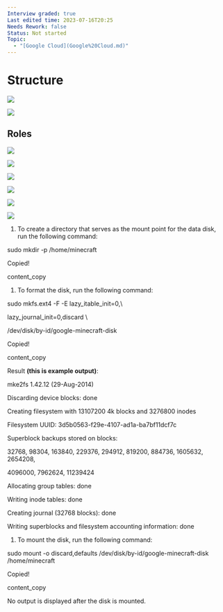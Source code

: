 ```yaml
---
Interview graded: true
Last edited time: 2023-07-16T20:25
Needs Rework: false
Status: Not started
Topic:
  - "[Google Cloud](Google%20Cloud.md)"
---
```

# Structure

[![](https://lh6.googleusercontent.com/0vw_UJUcufCu6MjIWdm5LpKZ_mG04vjCl0JyO8BAsEmMPxDBmlPzJugmhl0bndtoQANe7PEwKtR7Yvw-7O5hdOTHAZJ8-PaiRDWTauCBPQbC8rYzovmS3PgaXRt6qMFNig8eNShFwK6XjETWrH0zgN91vjmRnn7K8Dqr2ghON1ceSP4585M96P2vwpIo3w)](https://lh6.googleusercontent.com/0vw_UJUcufCu6MjIWdm5LpKZ_mG04vjCl0JyO8BAsEmMPxDBmlPzJugmhl0bndtoQANe7PEwKtR7Yvw-7O5hdOTHAZJ8-PaiRDWTauCBPQbC8rYzovmS3PgaXRt6qMFNig8eNShFwK6XjETWrH0zgN91vjmRnn7K8Dqr2ghON1ceSP4585M96P2vwpIo3w)

[![](https://lh4.googleusercontent.com/ivzshBP4HZ79a2Tu-p_kDuFdvjP-hJsYXR0-EaLpGp_N7JgTpAVL5xTuTac73MyieJCedVs00sLvr5irPJoIS919QvHoSY4d9ZsNotqnkdHaoH-mWfnLozxKrX8CX8riu1NjhFNpfGeMBOvSOrxmmL_iErTT_qb1dKQBJOh7AUeBJW4hONE0OM4g1W-UZw)](https://lh4.googleusercontent.com/ivzshBP4HZ79a2Tu-p_kDuFdvjP-hJsYXR0-EaLpGp_N7JgTpAVL5xTuTac73MyieJCedVs00sLvr5irPJoIS919QvHoSY4d9ZsNotqnkdHaoH-mWfnLozxKrX8CX8riu1NjhFNpfGeMBOvSOrxmmL_iErTT_qb1dKQBJOh7AUeBJW4hONE0OM4g1W-UZw)

## Roles

[![](https://lh6.googleusercontent.com/QYTz71V17NVEyCvBFmLHrvr9iXNwdTwkM6zVz_i3BTMTguwNZl1oh-qRjpOA5XpKnGsxIEH3vGH3SOywAQTjTvvchmjuJ59eKtisKhIjtlNNlRCz-kcuJjhw8BtG3BaWFXi4MdgG2vF1VZCST5xPtvffZ5F-uPpKIfoDw2qEpDeNAjFwBCqJDy-lZnqYjw)](https://lh6.googleusercontent.com/QYTz71V17NVEyCvBFmLHrvr9iXNwdTwkM6zVz_i3BTMTguwNZl1oh-qRjpOA5XpKnGsxIEH3vGH3SOywAQTjTvvchmjuJ59eKtisKhIjtlNNlRCz-kcuJjhw8BtG3BaWFXi4MdgG2vF1VZCST5xPtvffZ5F-uPpKIfoDw2qEpDeNAjFwBCqJDy-lZnqYjw)

[![](https://lh5.googleusercontent.com/aowRHI-c9LwsA84V8aEmOzsdRL5rQ1pupDCr-zEMvCEkbnX5uVU3n2WhRcUvB2sXt1o4YgVX5c7wsl0DOQakv8Jd6XXRWCZi644Kh9-3NvGxgoCnBnrIruDx2qMUHJ8KBXQpGvKw__BOv3PovJVDkotQ0AWsbGgSEDawk3uTNyLxiA7fmErovNHYmjNg9Q)](https://lh5.googleusercontent.com/aowRHI-c9LwsA84V8aEmOzsdRL5rQ1pupDCr-zEMvCEkbnX5uVU3n2WhRcUvB2sXt1o4YgVX5c7wsl0DOQakv8Jd6XXRWCZi644Kh9-3NvGxgoCnBnrIruDx2qMUHJ8KBXQpGvKw__BOv3PovJVDkotQ0AWsbGgSEDawk3uTNyLxiA7fmErovNHYmjNg9Q)

[![](https://lh6.googleusercontent.com/LNoJJZsiNq0p-GDuv90ZmY70ARZRWWLmF5EwxCM24LCsJFSZC7WO0HmFYkvCSEgCdVtnCqCz8R3XxGw-9H4_bIegc_4FeZnnxDXpVlzdREdT7XO2REygQhwipu_jv3heP16-J3rajHsXVWxhXDGlPmyJr90XYJFJhF8Uswn16KxX-5GJeTV3JZFGRIL9hA)](https://lh6.googleusercontent.com/LNoJJZsiNq0p-GDuv90ZmY70ARZRWWLmF5EwxCM24LCsJFSZC7WO0HmFYkvCSEgCdVtnCqCz8R3XxGw-9H4_bIegc_4FeZnnxDXpVlzdREdT7XO2REygQhwipu_jv3heP16-J3rajHsXVWxhXDGlPmyJr90XYJFJhF8Uswn16KxX-5GJeTV3JZFGRIL9hA)

[![](https://lh4.googleusercontent.com/sT-1ope_ayoE3VGr7gh410aCoU7Mk3M3YgMelaV7C0FZKA2YqS7xG_lHZaPP0eCkrRnk56nsRFOgz2cw9_vUb3ZXGTMDp7TM852645-HdVJhiNep2fcN0B8D9yEQX2FBPUutFntaFvNILL8Zk6TrrbmS-qRQuWHT0xAmG7Kh3VLAePzX3sx1Hd6sVb6xSQ)](https://lh4.googleusercontent.com/sT-1ope_ayoE3VGr7gh410aCoU7Mk3M3YgMelaV7C0FZKA2YqS7xG_lHZaPP0eCkrRnk56nsRFOgz2cw9_vUb3ZXGTMDp7TM852645-HdVJhiNep2fcN0B8D9yEQX2FBPUutFntaFvNILL8Zk6TrrbmS-qRQuWHT0xAmG7Kh3VLAePzX3sx1Hd6sVb6xSQ)

[![](https://lh4.googleusercontent.com/jw5e_heNi7jE7QXvjXGf6agaG5SqFFCMDqJhw241MO2a6V_9FGP7lYNpJxIPCPwyG36J679SZLpt3uV0gR9qCpaXChdQ_90peJv1k1s-5UOBq7mOscGuI3W3NvkAUOI10Y5UAPrCUEehKMuV0g_lJDDjrMCKkn6K7XHfuyDFdy__ByHdOUs_rfcHPnJvrg)](https://lh4.googleusercontent.com/jw5e_heNi7jE7QXvjXGf6agaG5SqFFCMDqJhw241MO2a6V_9FGP7lYNpJxIPCPwyG36J679SZLpt3uV0gR9qCpaXChdQ_90peJv1k1s-5UOBq7mOscGuI3W3NvkAUOI10Y5UAPrCUEehKMuV0g_lJDDjrMCKkn6K7XHfuyDFdy__ByHdOUs_rfcHPnJvrg)

[![](https://lh5.googleusercontent.com/ELpMByzAeNDpXENqEqKMgc2cwxSjqOtz03G05LM61_SrqpTkY61j5zOmqy20Dg50e_a2-qEIful8ToSYfbXm6x57X8fVr25yDbyYSAWIzW9WVJ8GiHrDU7-K6Cw6yewab-xHw2jGdxC-vb1T_7r7O_3MWAIpjwfV9RnD8ebuIJBxsVkA0zoSP75Iix0VwA)](https://lh5.googleusercontent.com/ELpMByzAeNDpXENqEqKMgc2cwxSjqOtz03G05LM61_SrqpTkY61j5zOmqy20Dg50e_a2-qEIful8ToSYfbXm6x57X8fVr25yDbyYSAWIzW9WVJ8GiHrDU7-K6Cw6yewab-xHw2jGdxC-vb1T_7r7O_3MWAIpjwfV9RnD8ebuIJBxsVkA0zoSP75Iix0VwA)

1. To create a directory that serves as the mount point for the data disk, run the following command:

sudo mkdir -p /home/minecraft

Copied!

content_copy

1. To format the disk, run the following command:

sudo mkfs.ext4 -F -E lazy_itable_init=0,\

lazy_journal_init=0,discard \

/dev/disk/by-id/google-minecraft-disk

Copied!

content_copy

Result **(this is example output)**:

mke2fs 1.42.12 (29-Aug-2014)

Discarding device blocks: done

Creating filesystem with 13107200 4k blocks and 3276800 inodes

Filesystem UUID: 3d5b0563-f29e-4107-ad1a-ba7bf11dcf7c

Superblock backups stored on blocks:

32768, 98304, 163840, 229376, 294912, 819200, 884736, 1605632, 2654208,

4096000, 7962624, 11239424

Allocating group tables: done

Writing inode tables: done

Creating journal (32768 blocks): done

Writing superblocks and filesystem accounting information: done

1. To mount the disk, run the following command:

sudo mount -o discard,defaults /dev/disk/by-id/google-minecraft-disk /home/minecraft

Copied!

content_copy

No output is displayed after the disk is mounted.